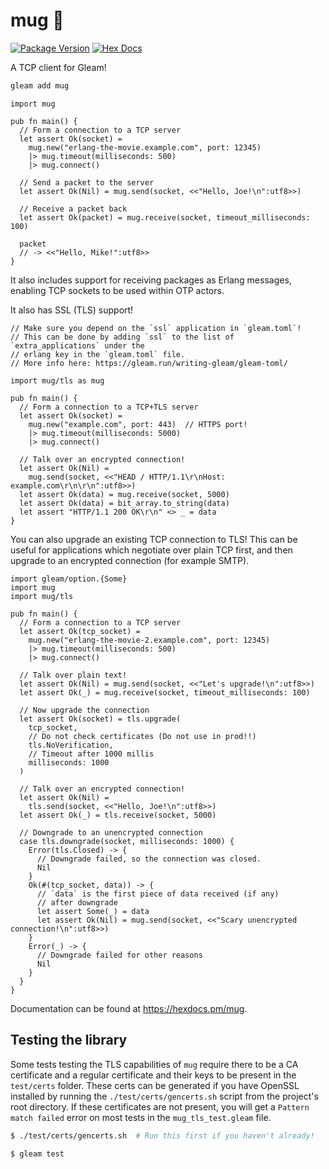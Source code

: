 # mug 🍺

[![Package Version](https://img.shields.io/hexpm/v/mug)](https://hex.pm/packages/mug)
[![Hex Docs](https://img.shields.io/badge/hex-docs-ffaff3)](https://hexdocs.pm/mug/)

A TCP client for Gleam!

```sh
gleam add mug
```

```gleam
import mug

pub fn main() {
  // Form a connection to a TCP server
  let assert Ok(socket) =
    mug.new("erlang-the-movie.example.com", port: 12345)
    |> mug.timeout(milliseconds: 500)
    |> mug.connect()

  // Send a packet to the server
  let assert Ok(Nil) = mug.send(socket, <<"Hello, Joe!\n":utf8>>)

  // Receive a packet back
  let assert Ok(packet) = mug.receive(socket, timeout_milliseconds: 100)
  
  packet
  // -> <<"Hello, Mike!":utf8>>
}
```

It also includes support for receiving packages as Erlang messages, enabling
TCP sockets to be used within OTP actors.

It also has SSL (TLS) support!

```gleam
// Make sure you depend on the `ssl` application in `gleam.toml`!
// This can be done by adding `ssl` to the list of `extra_applications` under the
// erlang key in the `gleam.toml` file.
// More info here: https://gleam.run/writing-gleam/gleam-toml/

import mug/tls as mug

pub fn main() {
  // Form a connection to a TCP+TLS server
  let assert Ok(socket) =
    mug.new("example.com", port: 443)  // HTTPS port!
    |> mug.timeout(milliseconds: 5000)
    |> mug.connect()

  // Talk over an encrypted connection!
  let assert Ok(Nil) =
    mug.send(socket, <<"HEAD / HTTP/1.1\r\nHost: example.com\r\n\r\n":utf8>>)
  let assert Ok(data) = mug.receive(socket, 5000)
  let assert Ok(data) = bit_array.to_string(data)
  let assert "HTTP/1.1 200 OK\r\n" <> _ = data
}
```

You can also upgrade an existing TCP connection to TLS! This can be useful for
applications which negotiate over plain TCP first, and then upgrade to an
encrypted connection (for example SMTP).

```gleam
import gleam/option.{Some}
import mug
import mug/tls

pub fn main() {
  // Form a connection to a TCP server
  let assert Ok(tcp_socket) =
    mug.new("erlang-the-movie-2.example.com", port: 12345)
    |> mug.timeout(milliseconds: 500)
    |> mug.connect()

  // Talk over plain text!
  let assert Ok(Nil) = mug.send(socket, <<"Let's upgrade!\n":utf8>>)
  let assert Ok(_) = mug.receive(socket, timeout_milliseconds: 100)

  // Now upgrade the connection
  let assert Ok(socket) = tls.upgrade(
    tcp_socket,
    // Do not check certificates (Do not use in prod!!)
    tls.NoVerification,
    // Timeout after 1000 millis
    milliseconds: 1000
  )

  // Talk over an encrypted connection!
  let assert Ok(Nil) =
    tls.send(socket, <<"Hello, Joe!\n":utf8>>)
  let assert Ok(_) = tls.receive(socket, 5000)

  // Downgrade to an unencrypted connection
  case tls.downgrade(socket, milliseconds: 1000) {
    Error(tls.Closed) -> {
      // Downgrade failed, so the connection was closed.
      Nil
    }
    Ok(#(tcp_socket, data)) -> {
      // `data` is the first piece of data received (if any)
      // after downgrade
      let assert Some(_) = data
      let assert Ok(Nil) = mug.send(socket, <<"Scary unencrypted connection!\n":utf8>>)
    }
    Error(_) -> {
      // Downgrade failed for other reasons
      Nil
    }
  }
}
```

Documentation can be found at <https://hexdocs.pm/mug>.

## Testing the library

Some tests testing the TLS capabilities of `mug` require there to be a CA
certificate and a regular certificate and their keys to be present in the
`test/certs` folder. These certs can be generated if you have OpenSSL installed
by running the `./test/certs/gencerts.sh` script from the project's root
directory. If these certificates are not present, you will get a
`Pattern match failed` error on most tests in the `mug_tls_test.gleam` file.

```bash
$ ./test/certs/gencerts.sh  # Run this first if you haven't already!

$ gleam test
```

